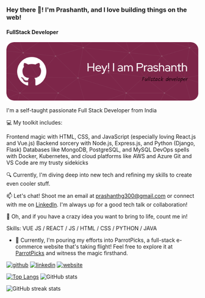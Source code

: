 ### Hey there 👋! I'm Prashanth, and I love building things on the web!
#### FullStack Developer
![Full Stack Developer](https://raw.githubusercontent.com/Prashanthg300/Prashanthg300/main/github-header-image.png)

I'm a self-taught passionate Full Stack Developer from India

💻 My toolkit includes:

Frontend magic with HTML, CSS, and JavaScript (especially loving React.js and Vue.js)
Backend sorcery with Node.js, Express.js, and Python (Django, Flask)
Databases like MongoDB, PostgreSQL, and MySQL
DevOps spells with Docker, Kubernetes, and cloud platforms like AWS and Azure
Git and VS Code are my trusty sidekicks

🔍 Currently, I'm diving deep into new tech and refining my skills to create even cooler stuff.

📫 Let's chat! Shoot me an email at prashanthg300@gmail.com or connect with me on [LinkedIn](https://www.linkedin.com/in/prashanth-gadde/). I'm always up for a good tech talk or collaboration!

🌟 Oh, and if you have a crazy idea you want to bring to life, count me in!

Skills: VUE JS / REACT / JS / HTML / CSS / PYTHON / JAVA

- 🔭 Currently, I'm pouring my efforts into ParrotPicks, a full-stack e-commerce website that's taking flight! Feel free to explore it at [ParrotPicks](https://parrotpicks.onrender.com/) and witness the magic firsthand. 


[<img src='https://cdn.jsdelivr.net/npm/simple-icons@3.0.1/icons/github.svg' alt='github' height='40'>](https://github.com/Prashanthg300)  [<img src='https://cdn.jsdelivr.net/npm/simple-icons@3.0.1/icons/linkedin.svg' alt='linkedin' height='40'>](https://www.linkedin.com/in/prashanth-gadde/)  [<img src='https://cdn.jsdelivr.net/npm/simple-icons@3.0.1/icons/icloud.svg' alt='website' height='40'>](https://prashanth-g-portfolio.netlify.app/)  

[![Top Langs](https://github-readme-stats.vercel.app/api/top-langs/?username=Prashanthg300)](https://github.com/anuraghazra/github-readme-stats) ![GitHub stats](https://github-readme-stats.vercel.app/api?username=Prashanthg300&show_icons=true)  



![GitHub streak stats](https://streak-stats.demolab.com/?user=Prashanthg300)  

